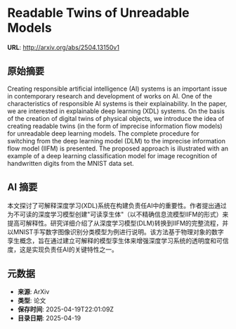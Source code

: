 # Readable Twins of Unreadable Models

**URL**: http://arxiv.org/abs/2504.13150v1

## 原始摘要

Creating responsible artificial intelligence (AI) systems is an important
issue in contemporary research and development of works on AI. One of the
characteristics of responsible AI systems is their explainability. In the
paper, we are interested in explainable deep learning (XDL) systems. On the
basis of the creation of digital twins of physical objects, we introduce the
idea of creating readable twins (in the form of imprecise information flow
models) for unreadable deep learning models. The complete procedure for
switching from the deep learning model (DLM) to the imprecise information flow
model (IIFM) is presented. The proposed approach is illustrated with an example
of a deep learning classification model for image recognition of handwritten
digits from the MNIST data set.


## AI 摘要

本文探讨了可解释深度学习(XDL)系统在构建负责任AI中的重要性。作者提出通过为不可读的深度学习模型创建"可读孪生体"（以不精确信息流模型IIFM的形式）来提高可解释性。研究详细介绍了从深度学习模型(DLM)转换到IIFM的完整流程，并以MNIST手写数字图像识别分类模型为例进行说明。该方法基于物理对象的数字孪生概念，旨在通过建立可解释的模型孪生体来增强深度学习系统的透明度和可信度，这是实现负责任AI的关键特性之一。

## 元数据

- **来源**: ArXiv
- **类型**: 论文
- **保存时间**: 2025-04-19T22:01:09Z
- **目录日期**: 2025-04-19
